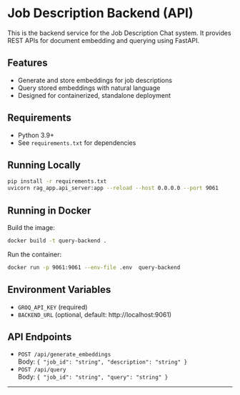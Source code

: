 # Job Description Backend (API)

This is the backend service for the Job Description Chat system. It provides REST APIs for document embedding and querying using FastAPI.

## Features
- Generate and store embeddings for job descriptions
- Query stored embeddings with natural language
- Designed for containerized, standalone deployment

## Requirements
- Python 3.9+
- See `requirements.txt` for dependencies

## Running Locally

```bash
pip install -r requirements.txt
uvicorn rag_app.api_server:app --reload --host 0.0.0.0 --port 9061
```

## Running in Docker

Build the image:
```bash
docker build -t query-backend .
```
Run the container:
```bash
docker run -p 9061:9061 --env-file .env  query-backend
```

## Environment Variables
- `GROQ_API_KEY` (required)
- `BACKEND_URL` (optional, default: http://localhost:9061)

## API Endpoints
- `POST /api/generate_embeddings`  
  Body: `{ "job_id": "string", "description": "string" }`
- `POST /api/query`  
  Body: `{ "job_id": "string", "query": "string" }`

---
